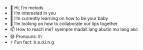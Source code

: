 - 👋 Hi, I’m melods
- 👀 I’m interested in you
- 🌱 I’m currently learning on how to be your baby
- 💞️ I’m looking on how to collaborate our lips together
- 📫 How to reach me? syempre madali lang abutin mo lang ako
- 😄 Pronouns: ih
- ⚡ Fun fact: b.a.d.i.n.g

<!---
melodsqwq/melodsqwq is a ✨ special ✨ repository because its `README.md` (this file) appears on your GitHub profile.
You can click the Preview link to take a look at your changes.
--->
